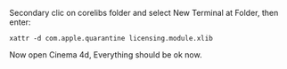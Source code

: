 Secondary clic on corelibs folder and select New Terminal at Folder, then enter:
```
xattr -d com.apple.quarantine licensing.module.xlib
```
Now open Cinema 4d, Everything should be ok now. 